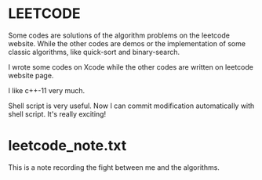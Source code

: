 # LEETCODE

Some codes are solutions of the algorithm problems on the leetcode website.
While the other codes are demos or the implementation of some classic algorithms, like quick-sort and binary-search.

I wrote some codes on Xcode while the other codes are written on leetcode website page.

I like c++-11 very much.

Shell script is very useful.
Now I can commit modification automatically with shell script.
It's really exciting!

# leetcode_note.txt
This is a note recording the fight between me and the algorithms.
